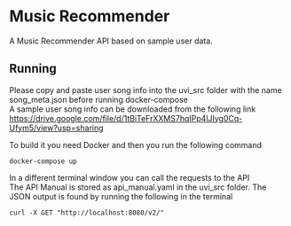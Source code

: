 # Music Recommender
A Music Recommender API based on sample user data.
## Running
Please copy and paste user song info into the uvi_src folder with the name song_meta.json before running docker-compose  
A sample user song info  can be downloaded from the following link  
https://drive.google.com/file/d/1tBiTeFrXXMS7hqIPp4lJIyg0Cq-Ufym5/view?usp=sharing

To build it you need Docker and then you run the following command
```shell
docker-compose up
```
In a different terminal window you can call the requests to the API  
The API Manual is stored as api_manual.yaml in the uvi_src folder. The JSON output is found by running the following in the terminal
```shell
curl -X GET "http://localhost:8080/v2/"
```
